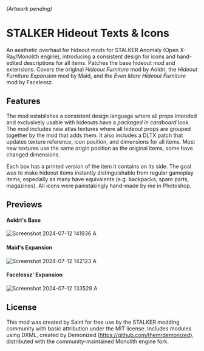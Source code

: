 *(Artwork pending)*

# STALKER Hideout Texts & Icons

An aesthetic overhaul for hideout mods for STALKER Anomaly (Open X-Ray/Monolith engine), introducing a consistent design for icons and hand-edited descriptions for all items. Patches the base hideout mod and extensions. Covers the original *Hideout Furniture* mod by Aoldri, the *Hideout Furniture Expansion* mod by Maid, and the *Even More Hideout Furniture* mod by Facelessz.

## Features

The mod establishes a consistent design language where all props intended and exclusively usable with hideouts have a *packaged in cardboard* look. The mod includes new atlas textures where all hideout props are grouped together by the mod that adds them. It also includes a DLTX patch that updates texture reference, icon position, and dimensions for all items. Most new textures use the same origin position as the original items, some have changed dimensions.

Each box has a printed version of the item it contains on its side. The goal was to make hideout items instantly distinguishable from regular gameplay items, especially as many have equivalents (e.g. backpacks, spare parts, magazines). All icons were painstakingly hand-made by me in Photoshop.

## Previews

#### Aoldri's Base

![Screenshot 2024-07-12 141936 A](https://github.com/user-attachments/assets/08769191-f4ae-424c-9d64-ff62108ce4aa)

#### Maid's Expansion

![Screenshot 2024-07-12 142123 A](https://github.com/user-attachments/assets/d89ac400-0558-4278-b8a8-b2d8e62d8165)

#### Facelessz' Expansion

![Screenshot 2024-07-12 133529 A](https://github.com/user-attachments/assets/789747c7-f280-40a1-b41e-813e641c3284)

## License

This mod was created by Saint for free use by the STALKER modding community with basic attribution under the MIT license. Includes modules using DXML, created by Demonized (https://github.com/themrdemonized), distributed with the community-maintained Monolith engine fork.
